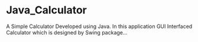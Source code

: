 # Java_Calculator
A Simple Calculator Developed using Java. In this application GUI Interfaced Calculator which is designed by Swing package...

